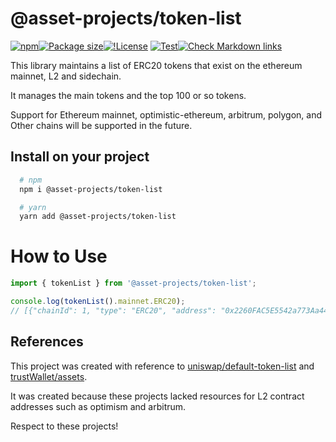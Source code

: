 # @asset-projects/token-list

[![npm](https://img.shields.io/npm/v/@asset-projects/token-list)](https://unpkg.com/@asset-projects/token-list@latest/)[![Package size](https://badgen.net/bundlephobia/minzip/@asset-projects/token-list)](https://bundlephobia.com/package/@asset-projects/token-list)[![!License](https://badgen.net/npm/license/@asset-projects/token-balance)](https://github.com/asset-project/token-balance/blob/main/LICENSE)
[![Test](https://github.com/asset-project/token-list/actions/workflows/node.js.yml/badge.svg)](https://github.com/asset-project/token-list/actions/workflows/node.js.yml)[![Check Markdown links](https://github.com/asset-project/token-list/actions/workflows/linkchecker.yml/badge.svg)](https://github.com/asset-project/token-list/actions/workflows/linkchecker.yml)

This library maintains a list of ERC20 tokens that exist on the ethereum mainnet, L2 and sidechain.

It manages the main tokens and the top 100 or so tokens.

Support for Ethereum mainnet, optimistic-ethereum, arbitrum, polygon, and Other chains will be supported in the future.

## Install on your project

```zsh
  # npm
  npm i @asset-projects/token-list

  # yarn
  yarn add @asset-projects/token-list
```

# How to Use

```ts
import { tokenList } from '@asset-projects/token-list';

console.log(tokenList().mainnet.ERC20);
// [{"chainId": 1, "type": "ERC20", "address": "0x2260FAC5E5542a773Aa44fBCfeDf7C193bc2C599", "name": "Wrapped BTC", ...}]
```

## References

This project was created with reference to [uniswap/default-token-list](https://github.com/Uniswap/default-token-list) and [trustWallet/assets](https://github.com/trustwallet/assets).

It was created because these projects lacked resources for L2 contract addresses such as optimism and arbitrum.

Respect to these projects!
